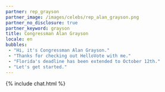 ```yaml
---
partner: rep_grayson
partner_image: /images/celebs/rep_alan_grayson.png
partner_no_disclosure: true
partner_keyword: grayson
title: Congressman Alan Grayson
locale: en
bubbles:
 - "Hi, it's Congressman Alan Grayson."
 - "Thanks for checking out HelloVote with me."
 - "Florida's deadline has been extended to October 12th."
 - "Let's get started."
---
```

{% include chat.html %}
